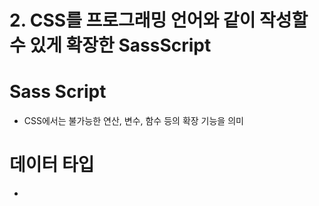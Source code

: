 # 2. CSS를 프로그래밍 언어와 같이 작성할 수 있게 확장한 SassScript

# Sass Script

- CSS에서는 불가능한 연산, 변수, 함수 등의 확장 기능을 의미

# 데이터 타입

-
